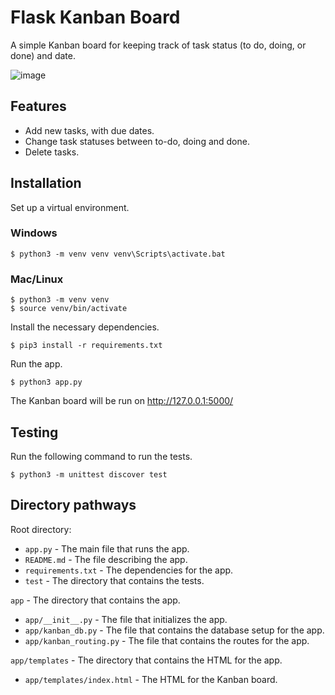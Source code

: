 # Flask Kanban Board
A simple Kanban board for keeping track of task status (to do, doing, or done) and date.

![image](https://user-images.githubusercontent.com/68515140/205652496-e499d2e0-de2f-414a-b1c1-6abae4a10f5e.png)

## Features

- Add new tasks, with due dates.
- Change task statuses between to-do, doing and done.
- Delete tasks.

## Installation

Set up a virtual environment.

### Windows

    $ python3 -m venv venv venv\Scripts\activate.bat

### Mac/Linux
    
    $ python3 -m venv venv
    $ source venv/bin/activate

Install the necessary dependencies.

    $ pip3 install -r requirements.txt

Run the app.

    $ python3 app.py

The Kanban board will be run on http://127.0.0.1:5000/

## Testing

Run the following command to run the tests.

    $ python3 -m unittest discover test

## Directory pathways

Root directory:
* `app.py` - The main file that runs the app.
* `README.md` - The file describing the app.
* `requirements.txt` - The dependencies for the app.
* `test` - The directory that contains the tests.

`app` - The directory that contains the app.
* `app/__init__.py` - The file that initializes the app.
* `app/kanban_db.py` - The file that contains the database setup for the app.
* `app/kanban_routing.py` - The file that contains the routes for the app.

`app/templates` - The directory that contains the HTML for the app.
* `app/templates/index.html` - The HTML for the Kanban board.
